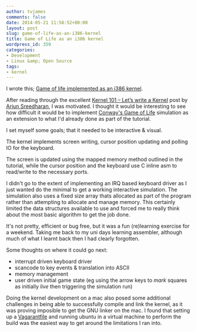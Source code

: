 ```yaml
---
author: tvjames
comments: false
date: 2014-05-21 11:58:52+00:00
layout: post
slug: game-of-life-as-an-i386-kernel
title: Game of Life as an i386 kernel
wordpress_id: 359
categories:
- Development
- Linux &amp; Open Source
tags:
- kernel
---
```


I wrote this; [Game of life implemented as an i386 kernel](https://github.com/tvjames/kernel-mode-game-of-life).

After reading through the excellent [Kernel 101 – Let’s write a Kernel](http://arjunsreedharan.org/post/82710718100/kernel-101-lets-write-a-kernel) post by [Arjun Sreedharan](http://arjunsreedharan.org/), I was motivated. I thought it would be interesting to see how difficult it would be to implement [Conway's Game of Life](http://en.wikipedia.org/wiki/Conway%27s_Game_of_Life) simulation as an extension to what I'd already done as part of the tutorial.

I set myself some goals; that it needed to be interactive & visual.

The kernel implements screen writing, cursor position updating and polling IO for the keyboard.

The screen is updated using the mapped memory method outlined in the tutorial, while the cursor position and the keyboard use C inline asm to read/write to the necessary ports.

I didn't go to the extent of implementing an IRQ based keyboard driver as I just wanted do the minimal to get a working interactive simulation. The simulation also uses a fixed size array thats allocated as part of the program rather than attempting to allocate and manage memory. This certainly limited the data structures available to use and forced me to really think about the most basic algorithm to get the job done.

It's not pretty, efficient or bug free, but it was a fun (re)learning exercise for a weekend. Taking me back to my uni days learning assembler, although much of what I learnt back then I had clearly forgotten.

Some thoughts on where it could go next:

  * interrupt driven keyboard driver
  * scancode to key events & translation into ASCII
  * memory management
  * user driven initial game state (eg using the arrow keys to _mark_ squares as initially _live_ then triggering the simulation run)

Doing the kernel development on a mac also posed some additional challenges in being able to successfully compile and link the kernel, as it was proving imposible to get the GNU linker on the mac. I found that setting up a [Vagarantfile](http://www.vagrantup.com/) and running ubuntu in a virtual machine to perform the build was the easiest way to get around the limitations I ran into.
